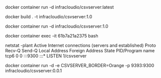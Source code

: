 docker container run -d infracloudio/csvserver:latest 

docker build . -t infracloudio/csvserver:1.0

docker container run -d infracloudio/csvserver:1.0

docker container exec -it 61b7a21a2375 bash 

netstat -plant
Active Internet connections (servers and established)
Proto Recv-Q Send-Q Local Address           Foreign Address         State       PID/Program name    
tcp6       0      0 :::9300                 :::*                    LISTEN      1/csvserver    


docker container run -d -e CSVSERVER_BORDER=Orange -p 9393:9300 infracloudio/csvserver:0.0.1
